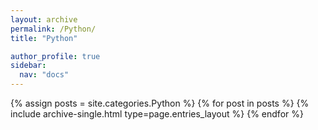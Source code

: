 ```yaml
---
layout: archive
permalink: /Python/
title: "Python"

author_profile: true
sidebar:
  nav: "docs"
---
```


{% assign posts = site.categories.Python %}
{% for post in posts %}
  {% include archive-single.html type=page.entries_layout %}
{% endfor %}